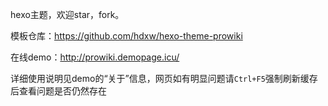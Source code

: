hexo主题，欢迎star，fork。

模板仓库：https://github.com/hdxw/hexo-theme-prowiki

在线demo：<a href="http://prowiki.demopage.icu/" target="_blank">http://prowiki.demopage.icu/</a>

详细使用说明见demo的“关于”信息，网页如有明显问题请`Ctrl+F5`强制刷新缓存后查看问题是否仍然存在
